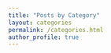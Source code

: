 ```yaml
---
title: "Posts by Category"
layout: categories
permalink: /categories.html
author_profile: true
---
```


